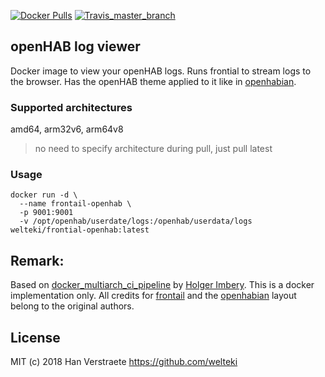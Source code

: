 [![Docker Pulls](https://img.shields.io/docker/pulls/welteki/frontail-openhab.svg)](https://hub.docker.com/r/welteki/frontail-openhab)
[![Travis_master_branch](https://travis-ci.org/welteki/docker_frontail_openhab.svg?branch=master)](https://travis-ci.org/welteki/docker_frontail_openhab/branches)

## openHAB log viewer
Docker image to view your openHAB logs. Runs frontial to stream logs to the browser. Has the openHAB theme applied to it like in [openhabian](https://www.openhab.org/docs/installation/openhabian.html).

### Supported architectures
amd64, arm32v6, arm64v8

> no need to specify architecture during pull, just pull latest

### Usage
```
docker run -d \
  --name frontail-openhab \ 
  -p 9001:9001
  -v /opt/openhab/userdate/logs:/openhab/userdata/logs welteki/frontial-openhab:latest
```

## Remark:
Based on [docker_multiarch_ci_pipeline](https://github.com/holgerimbery/docker_multiarch_ci_pipeline) by [Holger Imbery](https://github.com/holgerimbery). This is a docker implementation only. All credits for [frontail](https://github.com/mthenw/frontail) and the [openhabian](https://github.com/openhab/openhabian) layout belong to the original authors.

## License
MIT (c) 2018 Han Verstraete https://github.com/welteki